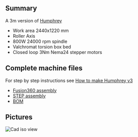 ## Summary

A 3m version of [Humphrey](https://github.com/fellesverkstedet/fabricatable-machines/tree/master/humphrey-large-format-cnc)

* Work area 2440x1220 mm
* Roller Axis
* 800W 24000 rpm spindle
* Valchromat torsion box bed
* Closed loop 3Nm Nema24 stepper motors

## Complete machine files

For step by step instructions see [How to make Humphrey v3](assembly.md)

* [Fusion360 assembly](https://a360.co/2AF6yjp)
* [STEP assembly](https://github.com/fellesverkstedet/fabricatable-machines/raw/master/humphrey-large-format-cnc/humphrey_v3/Assembly_h3%20v5_step.zip)
* [BOM](https://github.com/fellesverkstedet/fabricatable-machines/raw/master/humphrey-large-format-cnc/humphrey_v2/BOM.pdf)

## Pictures
![Cad iso view](https://github.com/fellesverkstedet/fabricatable-machines/raw/master/humphrey-large-format-cnc/humphrey_v3/img/cad_iso.JPG)


